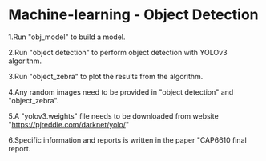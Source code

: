 # Machine-learning - Object Detection

1.Run "obj_model" to build a model.

2.Run "object detection" to perform object detection with YOLOv3 algorithm.

3.Run "object_zebra" to plot the results from the algorithm.


4.Any random images need to be provided in "object detection" and "object_zebra".

5.A "yolov3.weights" file needs to be downloaded from website "https://pjreddie.com/darknet/yolo/"

6.Specific information and reports is written in the paper "CAP6610 final report.
